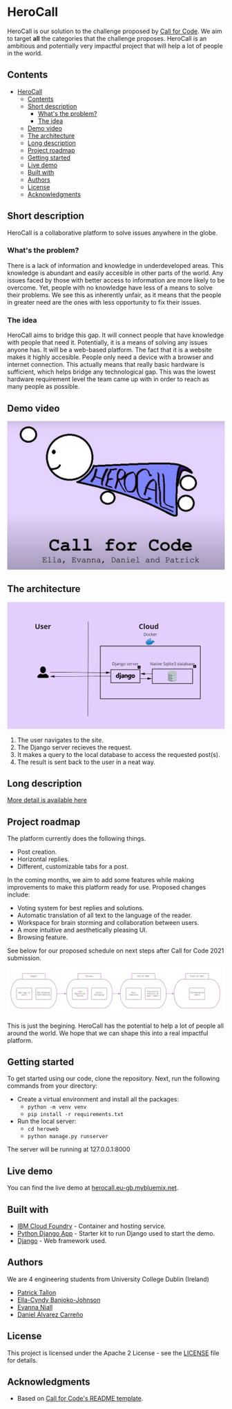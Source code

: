 # HeroCall

HeroCall is our solution to the challenge proposed by [Call for Code](https://developer.ibm.com/callforcode/). We aim to target **all** the  categories that the challenge proposes. HeroCall is an ambitious and potentially very impactful project that will help a lot of people in the world.

## Contents

- [HeroCall](#herocall)
  - [Contents](#contents)
  - [Short description](#short-description)
    - [What's the problem?](#whats-the-problem)
    - [The idea](#the-idea)
  - [Demo video](#demo-video)
  - [The architecture](#the-architecture)
  - [Long description](#long-description)
  - [Project roadmap](#project-roadmap)
  - [Getting started](#getting-started)
  - [Live demo](#live-demo)
  - [Built with](#built-with)
  - [Authors](#authors)
  - [License](#license)
  - [Acknowledgments](#acknowledgments)

## Short description
HeroCall is a collaborative platform to solve issues anywhere in the globe.

### What's the problem?

There is a lack of information and knowledge in underdeveloped areas. This knowledge is abundant and easily accesible in other parts of the world. Any issues faced by those with better access to information are more likely to be overcome. Yet, people with no knowledge have less of a means to solve their problems. We see this as inherently unfair, as it means that the people in greater need are the ones with less opportunity to fix their issues.

### The idea

HeroCall aims to bridge this gap. It will connect people that have knowledge with people that need it. Potentially, it is a means of solving any issues anyone has. It will be a web-based platform. The fact that it is a website makes it highly accesible. People only need a device with a browser and internet connection. This actually means that really basic hardware is sufficient, which helps bridge any technological gap. This was the lowest hardware requirement level the team came up with in order to reach as many people as possible.

## Demo video

[![Watch the video](./images/HeroCall-video-image.png)](https://youtu.be/SyU1_-q-b6U)

## The architecture

![Architecture](./images/architecture.png)

1. The user navigates to the site.
2. The Django server recieves the request.
3. It makes a query to the local database to access the requested post(s).
4. The result is sent back to the user in a neat way.

## Long description

[More detail is available here](./DESCRIPTION.md)

## Project roadmap

The platform currently does the following things.

- Post creation.
- Horizontal replies.
- Different, customizable tabs for a post.

In the coming months, we aim to add some features while making improvements to make this platform ready for use. Proposed changes include:
- Voting system for best replies and solutions.
- Automatic translation of all text to the language of the reader.
- Workspace for brain storming and collaboration between users.
- A more intuitive and aesthetically pleasing UI.
- Browsing feature.

See below for our proposed schedule on next steps after Call for Code 2021 submission.

![Roadmap](./images/roadmap.png)

This is just the begining. HeroCall has the potential to help a lot of people all around the world. We hope that we can shape this into a real impactful platform.

## Getting started

To get started using our code, clone the repository. Next, run the following commands from your directory:

- Create a virtual environment and install all the packages:
  - `python -m venv venv`
  - `pip install -r requirements.txt`
- Run the local server:
  - `cd heroweb`
  - `python manage.py runserver`

The server will be running at 127.0.0.1:8000

## Live demo

You can find the live demo at [herocall.eu-gb.mybluemix.net](https://herocall.eu-gb.mybluemix.net/).

## Built with

- [IBM Cloud Foundry](https://cloud.ibm.com/cloudfoundry/overview) - Container and hosting service.
- [Python Django App](https://cloud.ibm.com/developer/appservice/create-app?starterKit=5ef1a664-8ff5-3ebb-b6d2-a8478e3cb789&defaultLanguage=undefined) - Starter kit to run Django used to start the demo.
- [Django](https://www.djangoproject.com/) - Web framework used.

## Authors

We are 4 engineering students from University College Dublin (Ireland)
- [Patrick Tallon](https://github.com/PatrickTallon)
- [Ella-Cyndy Banjoko-Johnson](https://github.com/THExR0CKxJoHNSoN)
- [Evanna Niall](https://github.com/evannaniall)
- [Daniel Álvarez Carreño](https://github.com/TuHechiceroFavorito)


## License

This project is licensed under the Apache 2 License - see the [LICENSE](LICENSE) file for details.

## Acknowledgments

- Based on [Call for Code's README template](https://github.com/Call-for-Code/Project-Sample).

